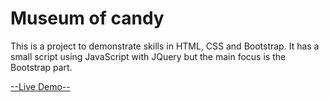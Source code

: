 # Museum of candy

This is a project to demonstrate skills in HTML, CSS and Bootstrap. It has a small script using JavaScript with JQuery but the main focus is the Bootstrap part.

[--Live Demo--](https://raw.githack.com/jDavid95/Museum-of-Candy/master/index.html "Live Demo")